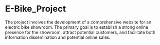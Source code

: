 # E-Bike_Project
The project involves the development of a comprehensive website for an electric bike showroom. The primary goal is to establish a strong online presence for the showroom, attract potential customers, and facilitate both information dissemination and potential online sales.
